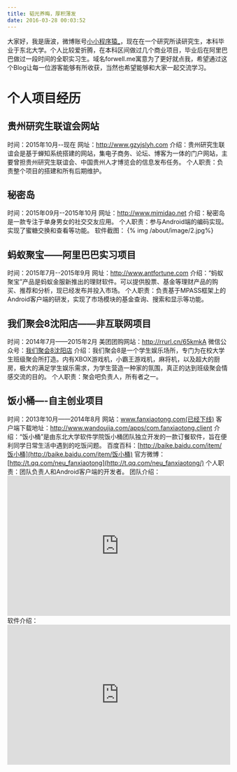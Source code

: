 ```yaml
---
title: 韬光养晦，厚积薄发
date: 2016-03-28 00:03:52
---
```

大家好，我是唐波，微博账号[小小程序猿_](http://weibo.com/p/1005052699651350)，现在在一个研究所读研究生，本科毕业于东北大学。个人比较爱折腾，在本科区间做过几个商业项目，毕业后在阿里巴巴做过一段时间的全职实习生。域名forwell.me寓意为了更好就点我，希望通过这个Blog让每一位游客能够有所收获，当然也希望能够和大家一起交流学习。

# 个人项目经历
## 贵州研究生联谊会网站
时间：2015年10月--现在
网址：http://www.gzyjslyh.com
介绍：贵州研究生联谊会是基于蝉知系统搭建的网站，集电子商务、论坛、博客为一体的门户网站，主要曾担贵州研究生联谊会、中国贵州人才博览会的信息发布任务。
个人职责：负责整个项目的搭建和所有后期维护。

## 秘密岛
时间：2015年09月--2015年10月
网址：http://www.mimidao.net
介绍：秘密岛是一款专注于单身男女的社交交友应用。
个人职责：参与Android端的编码实现。实现了蜜糖交换和查看等功能。
软件截图：
{% img /about/image/2.jpg%}

## 蚂蚁聚宝——阿里巴巴实习项目
时间：2015年7月--2015年9月
网址：http://www.antfortune.com
介绍：“蚂蚁聚宝”产品是蚂蚁金服新推出的理财软件。可以提供股票、基金等理财产品的购买、推荐和分析，现已经发布并投入市场。
个人职责：负责基于MPASS框架上的Android客户端的研发，实现了市场模块的基金查询、搜索和显示等功能。

## 我们聚会8沈阳店——非互联网项目
时间：2014年7月——2015年2月
美团团购网站：http://rrurl.cn/65kmkA
微信公众号：[我们聚会8沈阳店](http://mp.weixin.qq.com/mp/qrcode?scene=10000005&size=102&__biz=MjM5ODEyNjQwNQ==)
介绍：我们聚会8是一个学生娱乐场所，专门为在校大学生班级聚会所打造。内有XBOX游戏机，小霸王游戏机，麻将机，以及超大的厨房，极大的满足学生娱乐需求，为学生营造一种家的氛围，真正的达到班级聚会情感交流的目的。
个人职责：聚会吧负责人，所有者之一。

## 饭小桶—-自主创业项目
时间：2013年10月——2014年8月
网站：www.fanxiaotong.com(已经下线)
客户端下载地址：http://www.wandoujia.com/apps/com.fanxiaotong.client
介绍：“饭小桶”是由东北大学软件学院饭小桶团队独立开发的一款订餐软件，旨在便利同学日常生活中遇到的吃饭问题。
百度百科：[http://baike.baidu.com/item/饭小桶](http://baike.baidu.com/item/饭小桶)
官方微博：[http://t.qq.com/neu_fanxiaotong](http://t.qq.com/neu_fanxiaotong/)
个人职责：团队负责人和Android客户端的开发者。
团队介绍：<iframe height=320 width=510 src="http://player.youku.com/embed/XNzMzMjgzMTcy" frameborder=0 allowfullscreen></iframe>
软件介绍：<iframe height=320 width=510 src="http://player.youku.com/embed/XNzMzMjgyNjY0" frameborder=0 allowfullscreen></iframe>

